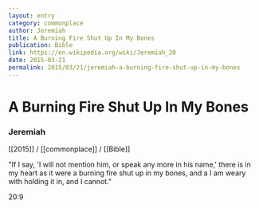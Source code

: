 ```yaml
---
layout: entry
category: commonplace
author: Jeremiah
title: A Burning Fire Shut Up In My Bones
publication: Bible
link: https://en.wikipedia.org/wiki/Jeremiah_20
date: 2015-03-21
permalink: 2015/03/21/jeremiah-a-burning-fire-shut-up-in-my-bones
---
```


# A Burning Fire Shut Up In My Bones

### Jeremiah

[[2015]] / [[commonplace]] / [[Bible]]

"If I say, 'I will not mention him, or speak any more in his name,' there is in my heart as it were a burning fire shut up in my bones, and a I am weary with holding it in, and I cannot."

20:9